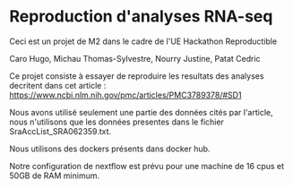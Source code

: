 # Reproduction d'analyses RNA-seq


Ceci est un projet de M2 dans le cadre de l'UE Hackathon Reproductible

Caro Hugo, Michau Thomas-Sylvestre, Nourry Justine, Patat Cedric

Ce projet consiste à essayer de reproduire les resultats des analyses decritent dans cet article : https://www.ncbi.nlm.nih.gov/pmc/articles/PMC3789378/#SD1

Nous avons utilisé seulement une partie des données cités par l'article, nous n'utilisons que les données presentes dans le fichier SraAccList_SRA062359.txt.

Nous utilisons des dockers présents dans docker hub.

Notre configuration de nextflow est prévu pour une machine de 16 cpus et 50GB de RAM minimum. 
